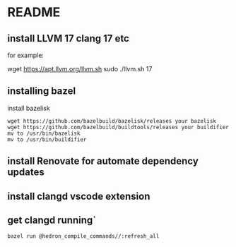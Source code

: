 # README

## install LLVM 17 clang 17 etc
for example:

wget https://apt.llvm.org/llvm.sh
sudo ./llvm.sh 17

## installing bazel

install bazelisk

```
wget https://github.com/bazelbuild/bazelisk/releases your bazelisk
wget https://github.com/bazelbuild/buildtools/releases your buildifier
mv to /usr/bin/bazelisk
mv to /usr/bin/buildifier
```
##  install Renovate for automate dependency updates

## install clangd vscode extension

## get clangd running`
```
bazel run @hedron_compile_commands//:refresh_all
```
